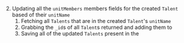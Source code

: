 2.  Updating all the `unitMembers` members fields for the created `Talent` based of their `unitName`
    1. Fetching all `Talents` that are in the created `Talent`'s `unitName`
    2. Grabbing the `_id`s of all `Talent`s returned and adding them to
    3. Saving all of the updated `Talents` present in the
